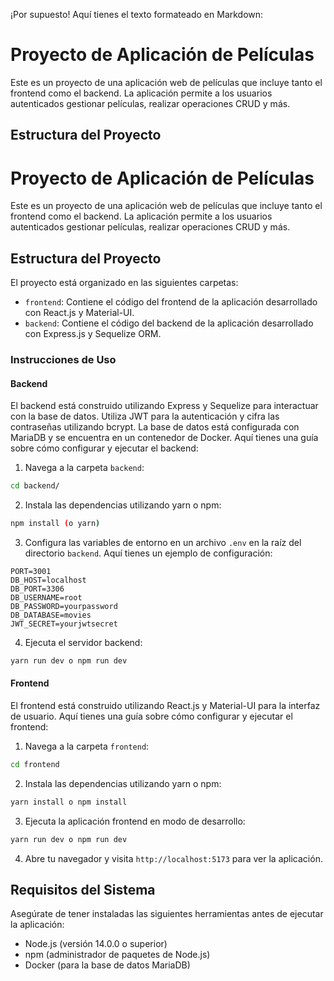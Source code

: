 ¡Por supuesto! Aquí tienes el texto formateado en Markdown:

# Proyecto de Aplicación de Películas

Este es un proyecto de una aplicación web de películas que incluye tanto el frontend como el backend. La aplicación permite a los usuarios autenticados gestionar películas, realizar operaciones CRUD y más.

## Estructura del Proyecto

# Proyecto de Aplicación de Películas

Este es un proyecto de una aplicación web de películas que incluye tanto el frontend como el backend. La aplicación permite a los usuarios autenticados gestionar películas, realizar operaciones CRUD y más.

## Estructura del Proyecto

El proyecto está organizado en las siguientes carpetas:

- `frontend`: Contiene el código del frontend de la aplicación desarrollado con React.js y Material-UI.
- `backend`: Contiene el código del backend de la aplicación desarrollado con Express.js y Sequelize ORM.

### Instrucciones de Uso

#### Backend

El backend está construido utilizando Express y Sequelize para interactuar con la base de datos. Utiliza JWT para la autenticación y cifra las contraseñas utilizando bcrypt. La base de datos está configurada con MariaDB y se encuentra en un contenedor de Docker. Aquí tienes una guía sobre cómo configurar y ejecutar el backend:

1. Navega a la carpeta `backend`:

```bash
cd backend/
```

2. Instala las dependencias utilizando yarn o npm:

```bash
npm install (o yarn)
```

3. Configura las variables de entorno en un archivo `.env` en la raíz del directorio `backend`. Aquí tienes un ejemplo de configuración:

```
PORT=3001
DB_HOST=localhost
DB_PORT=3306
DB_USERNAME=root
DB_PASSWORD=yourpassword
DB_DATABASE=movies
JWT_SECRET=yourjwtsecret
```

4. Ejecuta el servidor backend:

```bash
yarn run dev o npm run dev
```

#### Frontend

El frontend está construido utilizando React.js y Material-UI para la interfaz de usuario. Aquí tienes una guía sobre cómo configurar y ejecutar el frontend:

1. Navega a la carpeta `frontend`:

```bash
cd frontend
```

2. Instala las dependencias utilizando yarn o npm:

```bash
yarn install o npm install
```

3. Ejecuta la aplicación frontend en modo de desarrollo:

```bash
yarn run dev o npm run dev
```

4. Abre tu navegador y visita `http://localhost:5173` para ver la aplicación.

## Requisitos del Sistema

Asegúrate de tener instaladas las siguientes herramientas antes de ejecutar la aplicación:

- Node.js (versión 14.0.0 o superior)
- npm (administrador de paquetes de Node.js)
- Docker (para la base de datos MariaDB)
